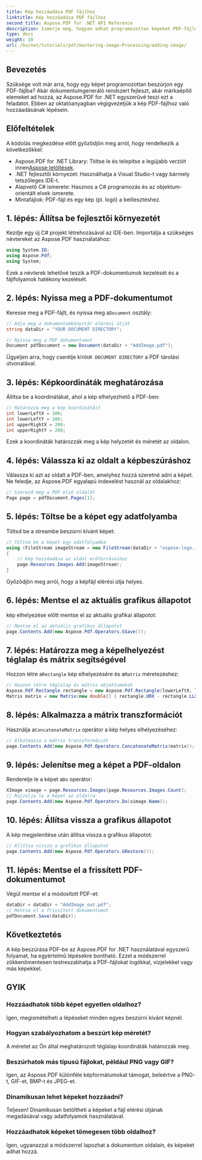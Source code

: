 ```yaml
---
title: Kép hozzáadása PDF fájlhoz
linktitle: Kép hozzáadása PDF fájlhoz
second_title: Aspose.PDF for .NET API Reference
description: Ismerje meg, hogyan adhat programozottan képeket PDF-fájlokhoz az Aspose.PDF for .NET segítségével. Ez az átfogó oktatóanyag minden lépést lefed, a környezet beállításától a képek meghatározott oldalakon való megjelenítéséig.
type: docs
weight: 10
url: /hu/net/tutorials/pdf/mastering-image-Processing/adding-image/
---
```

## Bevezetés

Szüksége volt már arra, hogy egy képet programozottan beszúrjon egy PDF-fájlba? Akár dokumentumgeneráló rendszert fejleszt, akár márkaépítő elemeket ad hozzá, az Aspose.PDF for .NET egyszerűvé teszi ezt a feladatot. Ebben az oktatóanyagban végigvezetjük a kép PDF-fájlhoz való hozzáadásának lépésein.

## Előfeltételek

A kódolás megkezdése előtt győződjön meg arról, hogy rendelkezik a következőkkel:

-  Aspose.PDF for .NET Library: Töltse le és telepítse a legújabb verziót innen[Aspose letöltések](https://releases.aspose.com/pdf/net/).
- .NET fejlesztői környezet: Használhatja a Visual Studio-t vagy bármely tetszőleges IDE-t.
- Alapvető C# ismerete: Hasznos a C# programozás és az objektum-orientált elvek ismerete.
- Mintafájlok: PDF-fájl és egy kép (pl. logó) a beillesztéshez.

## 1. lépés: Állítsa be fejlesztői környezetét

Kezdje egy új C# projekt létrehozásával az IDE-ben. Importálja a szükséges névtereket az Aspose.PDF használatához:

```csharp
using System.IO;
using Aspose.Pdf;
using System;
```

Ezek a névterek lehetővé teszik a PDF-dokumentumok kezelését és a fájlfolyamok hatékony kezelését.

## 2. lépés: Nyissa meg a PDF-dokumentumot

 Keresse meg a PDF-fájlt, és nyissa meg a`Document` osztály:

```csharp
// Adja meg a dokumentumkönyvtár elérési útját
string dataDir = "YOUR DOCUMENT DIRECTORY";

// Nyissa meg a PDF dokumentumot
Document pdfDocument = new Document(dataDir + "AddImage.pdf");
```

 Ügyeljen arra, hogy cserélje ki`YOUR DOCUMENT DIRECTORY` a PDF tárolási útvonalával.

## 3. lépés: Képkoordináták meghatározása

Állítsa be a koordinátákat, ahol a kép elhelyezhető a PDF-ben:

```csharp
// Határozza meg a kép koordinátáit
int lowerLeftX = 100;
int lowerLeftY = 100;
int upperRightX = 200;
int upperRightY = 200;
```

Ezek a koordináták határozzák meg a kép helyzetét és méretét az oldalon.

## 4. lépés: Válassza ki az oldalt a képbeszúráshoz

Válassza ki azt az oldalt a PDF-ben, amelyhez hozzá szeretné adni a képet. Ne feledje, az Aspose.PDF egyalapú indexelést használ az oldalakhoz:

```csharp
// Szerezd meg a PDF első oldalát
Page page = pdfDocument.Pages[1];
```

## 5. lépés: Töltse be a képet egy adatfolyamba

Töltsd be a streambe beszúrni kívánt képet:

```csharp
// Töltse be a képet egy adatfolyamba
using (FileStream imageStream = new FileStream(dataDir + "aspose-logo.jpg", FileMode.Open))
{
    // Kép hozzáadása az oldal erőforrásaihoz
    page.Resources.Images.Add(imageStream);
}
```

Győződjön meg arról, hogy a képfájl elérési útja helyes.

## 6. lépés: Mentse el az aktuális grafikus állapotot

kép elhelyezése előtt mentse el az aktuális grafikai állapotot:

```csharp
// Mentse el az aktuális grafikus állapotot
page.Contents.Add(new Aspose.Pdf.Operators.GSave());
```

## 7. lépés: Határozza meg a képelhelyezést téglalap és mátrix segítségével

 Hozzon létre a`Rectangle` kép elhelyezésére és a`Matrix` méretezéshez:

```csharp
// Hozzon létre téglalap és mátrix objektumokat
Aspose.Pdf.Rectangle rectangle = new Aspose.Pdf.Rectangle(lowerLeftX, lowerLeftY, upperRightX, upperRightY);
Matrix matrix = new Matrix(new double[] { rectangle.URX - rectangle.LLX, 0, 0, rectangle.URY - rectangle.LLY, rectangle.LLX, rectangle.LLY });
```

## 8. lépés: Alkalmazza a mátrix transzformációt

 Használja a`ConcatenateMatrix` operátor a kép helyes elhelyezéséhez:

```csharp
// Alkalmazza a mátrix transzformációt
page.Contents.Add(new Aspose.Pdf.Operators.ConcatenateMatrix(matrix));
```

## 9. lépés: Jelenítse meg a képet a PDF-oldalon

 Renderelje le a képet a`Do` operátor:

```csharp
XImage ximage = page.Resources.Images[page.Resources.Images.Count];
// Rajzolja le a képet az oldalra
page.Contents.Add(new Aspose.Pdf.Operators.Do(ximage.Name));
```

## 10. lépés: Állítsa vissza a grafikus állapotot

A kép megjelenítése után állítsa vissza a grafikus állapotot:

```csharp
// Állítsa vissza a grafikus állapotot
page.Contents.Add(new Aspose.Pdf.Operators.GRestore());
```

## 11. lépés: Mentse el a frissített PDF-dokumentumot

Végül mentse el a módosított PDF-et:

```csharp
dataDir = dataDir + "AddImage_out.pdf";
// Mentse el a frissített dokumentumot
pdfDocument.Save(dataDir);
```

## Következtetés

A kép beszúrása PDF-be az Aspose.PDF for .NET használatával egyszerű folyamat, ha egyértelmű lépésekre bontható. Ezzel a módszerrel zökkenőmentesen testreszabhatja a PDF-fájlokat logókkal, vízjelekkel vagy más képekkel.

## GYIK

### Hozzáadhatok több képet egyetlen oldalhoz?
Igen, megismételheti a lépéseket minden egyes beszúrni kívánt képnél.

### Hogyan szabályozhatom a beszúrt kép méretét?
A méretet az Ön által meghatározott téglalap koordináták határozzák meg.

### Beszúrhatok más típusú fájlokat, például PNG vagy GIF?
Igen, az Aspose.PDF különféle képformátumokat támogat, beleértve a PNG-t, GIF-et, BMP-t és JPEG-et.

### Dinamikusan lehet képeket hozzáadni?
Teljesen! Dinamikusan betöltheti a képeket a fájl elérési útjának megadásával vagy adatfolyamok használatával.

### Hozzáadhatok képeket tömegesen több oldalhoz?
Igen, ugyanazzal a módszerrel lapozhat a dokumentum oldalain, és képeket adhat hozzá.